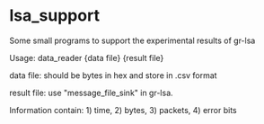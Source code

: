 # lsa_support
Some small programs to support the experimental results of gr-lsa

Usage:
  data_reader {data file} {result file}

  data file: should be bytes in hex and store in .csv format
  
  result file: use "message_file_sink" in gr-lsa. 
  
  Information contain: 
    1) time, 
    2) bytes, 
    3) packets,
    4) error bits
  
